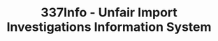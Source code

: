 ---
bigquery: https://console.cloud.google.com/bigquery?p=patents-public-data&d=usitc_investigations&page=dataset&project=sheets-management-319211
citation: US International Trade Commission 337Info Unfair Import Investigations Information
  System
contributors: US International Trade Comission
cost: None
description: US International Trade Commission 337Info Unfair Import Investigations
  Information System contains data on investigations done under Section 337. Section
  337 declares the infringement of certain statutory intellectual property rights
  and other forms of unfair competition in import trade to be unlawful practices.
  Most Section 337 investigations involve allegations of patent or registered trademark
  infringement.
documentation: FAQ and tutorial available on the site
last_edit: 04/08/2022, 12:42:49
location: https://pubapps2.usitc.gov/337external/
maintained_by: US International Trade Comission
schema_fields:
- startDateMarkmanHearing
- complainant
- teoProceedingInvolved
- ouiiParticipation
- finalIdOnViolationIssue
- actualStartDateEvidHear
- investigationNo
- endDateMarkmanHearing
- currentActiveALJ
- investigationType
- scheduledEndDateEvidHear
- finalDetViolation
- gcAttorney
- investigationTermDate
- targetDate
- finalDetNoViolation
- patentNumbers
- patentNumber
- id
- htsNumbers
- dateCreated
- scheduledStartDateEvidHear
- copyrightNumbers
- dateComplaintFiled
- finalIdOnViolationDue
- internalRemand
- ouiiAttorney
- teoIdDueDate
- title
- cafcAppeals
- invUnfairAct
- lastUpdated
- teoReliefGranted
- docketNo
- dateOfPublicationFrNotice
- currentStatus
- issueDateOtherNonFinal
- actualEndDateEvidHear
- respondent
- markmanHearing
- publication_number
- aljAssigned
- trademarkNumbers
- teoIdIssueDate
shortname: unfair_import_investigations
tags:
- import
- legal
- trade
timeframe: 2008-2021 (prior to 2008 downloadable as a JSON file)
title: 337Info - Unfair Import Investigations Information System
uuid: 2721f5ec-e599-4890-9265-9706719fc71e
---